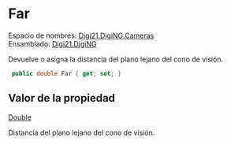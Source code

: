 # Far

Espacio de nombres: [Digi21.DigiNG.Cameras](../../)  
Ensamblado: [Digi21.DigiNG](../../../)

Devuelve o asigna la distancia del plano lejano del cono de visión.

```csharp
 public double Far { get; set; }
```

## Valor de la propiedad

[Double](https://docs.microsoft.com/en-us/dotnet/api/system.double?view=net-5.0)

Distancia del plano lejano del cono de visión.



